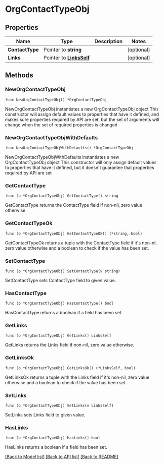 # OrgContactTypeObj

## Properties

Name | Type | Description | Notes
------------ | ------------- | ------------- | -------------
**ContactType** | Pointer to **string** |  | [optional] 
**Links** | Pointer to [**LinksSelf**](LinksSelf.md) |  | [optional] 

## Methods

### NewOrgContactTypeObj

`func NewOrgContactTypeObj() *OrgContactTypeObj`

NewOrgContactTypeObj instantiates a new OrgContactTypeObj object
This constructor will assign default values to properties that have it defined,
and makes sure properties required by API are set, but the set of arguments
will change when the set of required properties is changed

### NewOrgContactTypeObjWithDefaults

`func NewOrgContactTypeObjWithDefaults() *OrgContactTypeObj`

NewOrgContactTypeObjWithDefaults instantiates a new OrgContactTypeObj object
This constructor will only assign default values to properties that have it defined,
but it doesn't guarantee that properties required by API are set

### GetContactType

`func (o *OrgContactTypeObj) GetContactType() string`

GetContactType returns the ContactType field if non-nil, zero value otherwise.

### GetContactTypeOk

`func (o *OrgContactTypeObj) GetContactTypeOk() (*string, bool)`

GetContactTypeOk returns a tuple with the ContactType field if it's non-nil, zero value otherwise
and a boolean to check if the value has been set.

### SetContactType

`func (o *OrgContactTypeObj) SetContactType(v string)`

SetContactType sets ContactType field to given value.

### HasContactType

`func (o *OrgContactTypeObj) HasContactType() bool`

HasContactType returns a boolean if a field has been set.

### GetLinks

`func (o *OrgContactTypeObj) GetLinks() LinksSelf`

GetLinks returns the Links field if non-nil, zero value otherwise.

### GetLinksOk

`func (o *OrgContactTypeObj) GetLinksOk() (*LinksSelf, bool)`

GetLinksOk returns a tuple with the Links field if it's non-nil, zero value otherwise
and a boolean to check if the value has been set.

### SetLinks

`func (o *OrgContactTypeObj) SetLinks(v LinksSelf)`

SetLinks sets Links field to given value.

### HasLinks

`func (o *OrgContactTypeObj) HasLinks() bool`

HasLinks returns a boolean if a field has been set.


[[Back to Model list]](../README.md#documentation-for-models) [[Back to API list]](../README.md#documentation-for-api-endpoints) [[Back to README]](../README.md)


